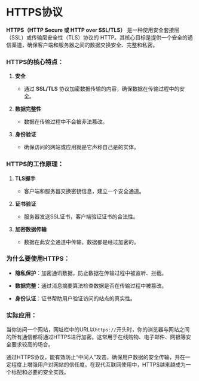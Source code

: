 # HTTPS协议

**HTTPS（HTTP Secure 或 HTTP over SSL/TLS）** 是一种使用安全套接层（SSL）或传输层安全性（TLS）协议的 HTTP。其核心目标是提供一个安全的通信渠道，确保客户端和服务器之间的数据交换安全、完整和私密。

### HTTPS的核心特点：
1. **安全**
   - 通过 **SSL/TLS** 协议加密数据传输的内容，确保数据在传输过程中的安全。
   
2. **数据完整性**
   - 数据在传输过程中不会被非法篡改。

3. **身份验证**
   - 确保访问的网站或应用就是它声称自己是的实体。

### HTTPS的工作原理：
1. **TLS握手**
   - 客户端和服务器交换密钥信息，建立一个安全通道。
   
2. **证书验证**
   - 服务器发送SSL证书，客户端验证证书的合法性。
   
3. **加密数据传输**
   - 数据在此安全通道中传输，数据都是经过加密的。

### 为什么要使用HTTPS：
- **隐私保护**：加密通讯数据，防止数据在传输过程中被监听、拦截。
  
- **数据完整**：通过消息摘要算法检查数据是否在传输过程中被篡改。
  
- **身份认证**：证书帮助用户验证访问的站点的真实性。

### 实际应用：
当你访问一个网站，网址栏中的URL以`https://`开头时，你的浏览器与网站之间的所有通信都将通过HTTPS进行加密。这常用于在线购物、电子邮件、网银等安全要求较高的场合。

通过HTTPS协议，能有效防止“中间人”攻击，确保用户数据的安全传输，并在一定程度上增强用户对网站的信任度。在现代互联网使用中，HTTPS越来越成为一个标配和必要的安全实践。